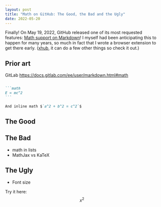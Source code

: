 ```yaml
---
layout: post
title: "Math on GitHub: The Good, the Bad and the Ugly"
date: 2022-05-20
---
```


Finally! On May 19, 2022, GitHub released one of its most requested features:
[Math support on
Markdown](https://github.blog/2022-05-19-math-support-in-markdown/)! I myself
had been anticipating this to happen for many years, so much in fact that I
wrote a browser extension to get there early.
([xhub](https://github.com/nschloe/xhub), it can do a few other things so check
it out.)


## Prior art

GitLab https://docs.gitlab.com/ee/user/markdown.html#math

````markdown

```math
E = mc^2
```

And inline math $`a^2 + b^2 = c^2`$

````


## The Good

## The Bad

- math in lists
- MathJax vs KaTeX

## The Ugly

- Font size

Try it here:
$$
x^2
$$
